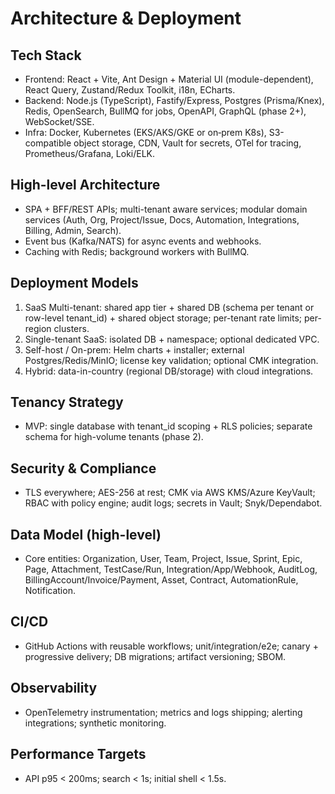 # Architecture & Deployment

## Tech Stack
- Frontend: React + Vite, Ant Design + Material UI (module-dependent), React Query, Zustand/Redux Toolkit, i18n, ECharts.
- Backend: Node.js (TypeScript), Fastify/Express, Postgres (Prisma/Knex), Redis, OpenSearch, BullMQ for jobs, OpenAPI, GraphQL (phase 2+), WebSocket/SSE.
- Infra: Docker, Kubernetes (EKS/AKS/GKE or on‑prem K8s), S3-compatible object storage, CDN, Vault for secrets, OTel for tracing, Prometheus/Grafana, Loki/ELK.

## High-level Architecture
- SPA + BFF/REST APIs; multi-tenant aware services; modular domain services (Auth, Org, Project/Issue, Docs, Automation, Integrations, Billing, Admin, Search).
- Event bus (Kafka/NATS) for async events and webhooks.
- Caching with Redis; background workers with BullMQ.

## Deployment Models
1) SaaS Multi-tenant: shared app tier + shared DB (schema per tenant or row-level tenant_id) + shared object storage; per-tenant rate limits; per-region clusters.
2) Single-tenant SaaS: isolated DB + namespace; optional dedicated VPC.
3) Self-host / On-prem: Helm charts + installer; external Postgres/Redis/MinIO; license key validation; optional CMK integration.
4) Hybrid: data-in-country (regional DB/storage) with cloud integrations.

## Tenancy Strategy
- MVP: single database with tenant_id scoping + RLS policies; separate schema for high-volume tenants (phase 2).

## Security & Compliance
- TLS everywhere; AES-256 at rest; CMK via AWS KMS/Azure KeyVault; RBAC with policy engine; audit logs; secrets in Vault; Snyk/Dependabot.

## Data Model (high-level)
- Core entities: Organization, User, Team, Project, Issue, Sprint, Epic, Page, Attachment, TestCase/Run, Integration/App/Webhook, AuditLog, BillingAccount/Invoice/Payment, Asset, Contract, AutomationRule, Notification.

## CI/CD
- GitHub Actions with reusable workflows; unit/integration/e2e; canary + progressive delivery; DB migrations; artifact versioning; SBOM.

## Observability
- OpenTelemetry instrumentation; metrics and logs shipping; alerting integrations; synthetic monitoring.

## Performance Targets
- API p95 < 200ms; search < 1s; initial shell < 1.5s.

